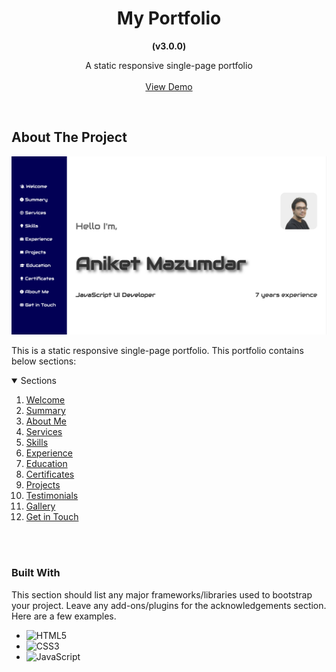 <!-- HEADING -->
<div align="center">
<h1 align="center">My Portfolio</h1>
  <p align="center"><strong>(v3.0.0)</strong></p>
  <p align="center">
    A static responsive single-page portfolio
    <br />
    <br />
    <a href="https://aniketmazumdar.vercel.app">View Demo</a>
  </p>
</div>
<br/>



<!-- ABOUT THE PROJECT -->
## About The Project

[![Screenshot][screenshot-welcome]](https://aniketmazumdar.vercel.app)

This is a static responsive single-page portfolio. This portfolio contains below sections:

<!-- TABLE OF CONTENTS -->
<details open>
  <summary>Sections</summary>
  <ol>
    <li>
      <a href="https://aniketmazumdar.vercel.app">Welcome</a>
    </li>
    <li>
      <a href="https://aniketmazumdar.vercel.app/#summary">Summary</a>
    </li>
    <li>
      <a href="https://aniketmazumdar.vercel.app/#about-me">About Me</a>
    </li>
    <li>
      <a href="https://aniketmazumdar.vercel.app/#services">Services</a>
    </li>
    <li>
      <a href="https://aniketmazumdar.vercel.app/#skills">Skills</a>
    </li>
    <li>
      <a href="https://aniketmazumdar.vercel.app/#experience">Experience</a>
    </li>
    <li>
      <a href="https://aniketmazumdar.vercel.app/#education">Education</a>
    </li>
    <li>
      <a href="https://aniketmazumdar.vercel.app/#certificates">Certificates</a>
    </li>
    <li>
      <a href="https://aniketmazumdar.vercel.app/#projects">Projects</a>
    </li>
    <li>
      <a href="https://aniketmazumdar.vercel.app/#testimonials">Testimonials</a>
    </li>
    <li>
      <a href="https://aniketmazumdar.vercel.app/#gallery">Gallery</a>
    </li>
    <li>
      <a href="https://aniketmazumdar.vercel.app/#get-in-touch">Get in Touch</a>
    </li>
  </ol>
</details>
<br/><br/>



<!-- Built With -->
### Built With

This section should list any major frameworks/libraries used to bootstrap your project. Leave any add-ons/plugins for the acknowledgements section. Here are a few examples.

* ![HTML5][HTML5]
* ![CSS3][CSS3]
* ![JavaScript][JavaScript]


<!-- MARKDOWN LINKS & IMAGES -->
[HTML5]: https://img.shields.io/badge/html5-white?style=for-the-badge&logo=html5&logoColor=default
[CSS3]: https://img.shields.io/badge/css3-white?style=for-the-badge&logo=css3&logoColor=default
[JavaScript]: https://img.shields.io/badge/JavaScript-white?style=for-the-badge&logo=JavaScript&logoColor=default
[screenshot-welcome]: /assets/img/screenshots/welcome.png?raw=true
